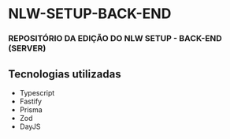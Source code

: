 # NLW-SETUP-BACK-END
### REPOSITÓRIO DA EDIÇÃO DO NLW SETUP - BACK-END (SERVER)
## Tecnologias utilizadas
- Typescript
- Fastify
- Prisma
- Zod 
- DayJS 

